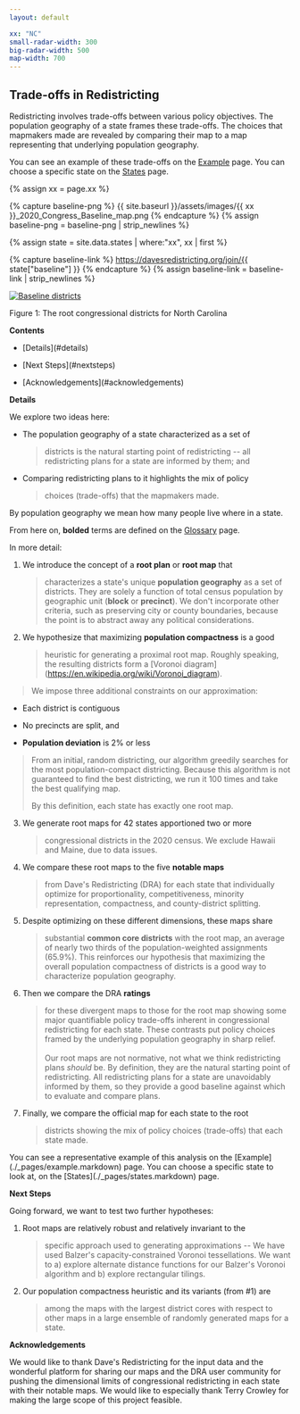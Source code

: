 ```yaml
---
layout: default

xx: "NC"
small-radar-width: 300
big-radar-width: 500
map-width: 700
---
```


<h2>Trade-offs in Redistricting</h2>

Redistricting involves trade-offs between various policy objectives. 
The population geography of a state frames these trade-offs. 
The choices that mapmakers made are revealed by comparing their map to a map 
representing that underlying population geography. 

You can see an example of these trade-offs on the [Example](./_pages/example.markdown) page. 
You can choose a specific state on the [States](./_pages/states.markdown) page.

{% assign xx = page.xx %}

{% capture baseline-png %}
{{ site.baseurl }}/assets/images/{{ xx }}_2020_Congress_Baseline_map.png
{% endcapture %}
{% assign baseline-png = baseline-png | strip_newlines %}

{% assign state = site.data.states | where:"xx", xx | first %}

{% capture baseline-link %}
https://davesredistricting.org/join/{{ state["baseline"] }}
{% endcapture %}
{% assign baseline-link = baseline-link | strip_newlines %}

<p style="text-align: left">
    <a href="{{ baseline-link }}">
        <img src="{{ baseline-png }}" alt="Baseline districts" title="Click to view the map in Dave's Redistricting"
            width="{{ page.map-width }}" />
    </a>
</p>
Figure 1: The root congressional districts for North Carolina

**Contents**

-   \[Details\](#details)

-   \[Next Steps\](#nextsteps)

-   \[Acknowledgements\](#acknowledgements)

**Details**

We explore two ideas here:

-   The population geography of a state characterized as a set of
    > districts is the natural starting point of redistricting -- all
    > redistricting plans for a state are informed by them; and

-   Comparing redistricting plans to it highlights the mix of policy
    > choices (trade-offs) that the mapmakers made.

By population geography we mean how many people live where in a state.

From here on, **bolded** terms are defined on the [Glossary](./_pages/glossary.markdown) page.

In more detail:

1.  We introduce the concept of a **root plan** or **root map** that
    > characterizes a state's unique **population geography** as a set
    > of districts. They are solely a function of total census
    > population by geographic unit (**block** or **precinct**). We
    > don't incorporate other criteria, such as preserving city or
    > county boundaries, because the point is to abstract away any
    > political considerations.

2.  We hypothesize that maximizing **population compactness** is a good
    > heuristic for generating a proximal root map. Roughly speaking,
    > the resulting districts form a
    > \[Voronoi diagram\](https://en.wikipedia.org/wiki/Voronoi_diagram).

> We impose three additional constraints on our approximation:

-   Each district is contiguous

-   No precincts are split, and

-   **Population deviation** is 2% or less

> From an initial, random districting, our algorithm greedily searches
> for the most population-compact districting. Because this algorithm is
> not guaranteed to find the best districting, we run it 100 times and
> take the best qualifying map.
>
> By this definition, each state has exactly one root map.

3.  We generate root maps for 42 states apportioned two or more
    > congressional districts in the 2020 census. We exclude Hawaii and
    > Maine, due to data issues.

4.  We compare these root maps to the five **notable maps**
    > from Dave's Redistricting (DRA)
    > for each state that individually optimize for proportionality,
    > competitiveness, minority representation, compactness, and
    > county-district splitting.

5.  Despite optimizing on these different dimensions, these maps share
    > substantial **common core districts** with the root map, an average of
    > nearly two thirds of the population-weighted assignments (65.9%).
    > This reinforces our hypothesis that maximizing the overall
    > population compactness of districts is a good way to characterize
    > population geography.

6.  Then we compare the DRA **ratings**
    > for these divergent maps to those for the root map showing some
    > major quantifiable policy trade-offs inherent in congressional
    > redistricting for each state. These contrasts put policy choices
    > framed by the underlying population geography in sharp relief.\
    > \
    > Our root maps are not normative, not what we think redistricting
    > plans *should* be. By definition, they are the natural starting
    > point of redistricting. All redistricting plans for a state are
    > unavoidably informed by them, so they provide a good baseline
    > against which to evaluate and compare plans.

7.  Finally, we compare the official map for each state to the root
    > districts showing the mix of policy choices (trade-offs) that each
    > state made.

You can see a representative example of this analysis on the
\[Example\](./\_pages/example.markdown) page. You can choose a specific
state to look at, on the \[States\](./\_pages/states.markdown) page.

**Next Steps**

Going forward, we want to test two further hypotheses:

1.  Root maps are relatively robust and relatively invariant to the
    > specific approach used to generating approximations -- We have
    > used Balzer's capacity-constrained Voronoi tessellations. We want
    > to a) explore alternate distance functions for our Balzer's
    > Voronoi algorithm and b) explore rectangular tilings.

2.  Our population compactness heuristic and its variants (from #1) are
    > among the maps with the largest district cores with respect to
    > other maps in a large ensemble of randomly generated maps for a
    > state.

**Acknowledgements**

We would like to thank Dave\'s Redistricting for the input data
and the wonderful platform for sharing our maps and the DRA user
community for pushing the dimensional limits of congressional
redistricting in each state with their notable maps. We would like to
especially thank Terry Crowley for making the large scope of this
project feasible.